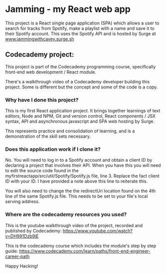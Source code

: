 # Jamming - my React web app 

This project is a React single page application (SPA) which allows a user to search for tracks from Spotify, make a playlist with a name and save it to their Spotify account. This uses the Spotify API and is hosted by Surge at www.jammingwithcavey.surge.sh 

## Codecademy project:

This project is part of the Codecademy programming course, specifically front-end web development / React module. 

There's a walkthrough video of a Codecademy developer building this project. Some is different but the concept and some of the code is a copy. 



### Why have I done this project?

This is my first React application project. It brings together learnings of text editors, Node and NPM, Git and version control, React components / JSX syntax, API and asynchronous javascript and SPA web hosting by Surge. 

This represents practice and consolidation of learning, and is a demonstration of the skill sets necessary. 

### Does this application work if I clone it?

No. You will need to log in to a Spotify account and obtain a client ID by declaring a project that involves their API. When you have this you will need to edit the source code found in the myfirstreactapp/src/util/Spotify/Spotify.js file, line 3. Replace the fact client ID with your ID. I have provided a note above this line to reiterate this. 

You will also need to change the the redirectUri location found on the 4th line of the same Spotify.js file. This needs to be set to your file's local serving address. 

### Where are the codecademy resources you used? 

This is the youtube walkthrough video of the project, recorded and published by Codecademy: https://www.youtube.com/watch?v=DH991Dzb9iE

This is the codecademy course which includes the module's step by step guide: https://www.codecademy.com/learn/paths/front-end-engineer-career-path

Happy Hacking! 